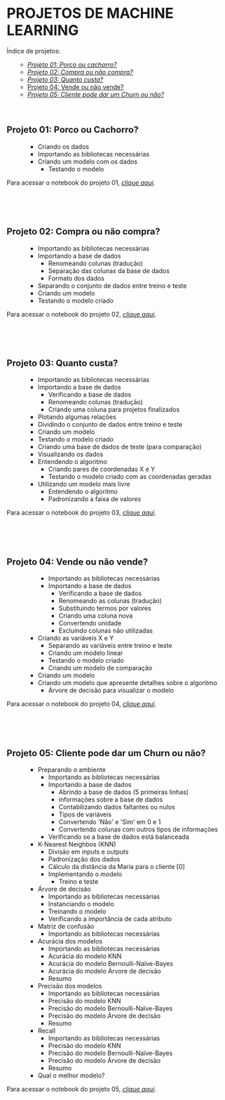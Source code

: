 <h1><strong><span style="font-size: 32px;">PROJETOS DE MACHINE LEARNING</span></strong></h1>
Índice de projetos:
<ul>
 	<li style="list-style-type: none;">
<ul>
 	<li><a href="#T1"><span style="text-decoration: underline;"><em>Projeto 01: Porco ou cachorro?</em></span></a></li>
 	<li><a href="#T2"><span style="text-decoration: underline;"><em>Projeto 02: Compra ou não compra?</em></span></a></li>
 	<li><a href="#T3"><span style="text-decoration: underline;"><em>Projeto 03: Quanto custa?</em></span></a></li>
 	<li><a href="#T4"><span style="text-decoration: underline;">Projeto 04: Vende ou não vende?</span></a></li>
 	<li><a href="#T5"><span style="text-decoration: underline;"><em>Projeto 05: Cliente pode dar um Churn ou não?</em></span></a></li>
</ul>
</li>
</ul>
&nbsp;
<h2><strong><span id="T1" style="font-size: 20px;">Projeto 01: Porco ou Cachorro?</span></strong></h2>
<ul>
 	<li style="list-style-type: none;">
<ul>
 	<li style="list-style-type: none;">
<ul>
 	<li>Criando os dados</li>
 	<li>Importando as bibliotecas necessárias</li>
 	<li>Criando um modelo com os dados
<ul>
 	<li>Testando o modelo</li>
</ul>
</li>
</ul>
</li>
</ul>
</li>
</ul>
Para acessar o notebook do projeto 01, <a href="https://github.com/rodrigorissettoterra/Machine-Learning/blob/main/Classifica%C3%A7%C3%A3o_Porco_ou_Cachorro.ipynb" target="_blank" rel="nofollow noopener noreferrer"><span style="text-decoration: underline;"><em>clique aqui</em></span></a>.

&nbsp;

&nbsp;
<h2><strong><span id="T2" style="font-size: 20px;">Projeto 02: Compra ou não compra?</span></strong></h2>
<ul>
 	<li style="list-style-type: none;">
<ul>
 	<li style="list-style-type: none;">
<ul>
 	<li>Importando as bibliotecas necessárias</li>
 	<li>Importando a base de dados
<ul>
 	<li>Renomeando colunas (tradução)</li>
 	<li>Separação das colunas da base de dados</li>
 	<li>Formato dos dados</li>
</ul>
</li>
 	<li>Separando o conjunto de dados entre treino e teste</li>
 	<li>Criando um modelo</li>
 	<li>Testando o modelo criado</li>
</ul>
</li>
</ul>
</li>
</ul>
Para acessar o notebook do projeto 02, <a href="https://github.com/rodrigorissettoterra/Machine-Learning/blob/main/Classifica%C3%A7%C3%A3o_Site.ipynb" target="_blank" rel="nofollow noopener noreferrer"><span style="text-decoration: underline;"><em>clique aqui</em></span></a>.

&nbsp;

&nbsp;
<h2><strong><span id="T3" style="font-size: 20px;">Projeto 03: Quanto custa?</span></strong></h2>
<ul>
 	<li style="list-style-type: none;">
<ul>
 	<li style="list-style-type: none;">
<ul>
 	<li>Importando as bibliotecas necessárias</li>
 	<li>Importando a base de dados
<ul>
 	<li>Verificando a base de dados</li>
 	<li>Renomeando colunas (tradução)</li>
 	<li>Criando uma coluna para projetos finalizados</li>
</ul>
</li>
 	<li>Plotando algumas relações</li>
 	<li>Dividindo o conjunto de dados entre treino e teste</li>
 	<li>Criando um modelo</li>
 	<li>Testando o modelo criado</li>
 	<li>Criando uma base de dados de teste (para comparação)</li>
 	<li>Visualizando os dados</li>
 	<li>Entendendo o algoritmo
<ul>
 	<li>Criando pares de coordenadas X e Y</li>
 	<li>Testando o modelo criado com as coordenadas geradas</li>
</ul>
</li>
 	<li>Utilizando um modelo mais livre
<ul>
 	<li>Entendendo o algoritmo</li>
 	<li>Padronizando a faixa de valores</li>
</ul>
</li>
</ul>
</li>
</ul>
</li>
</ul>
Para acessar o notebook do projeto 03, <a href="https://github.com/rodrigorissettoterra/Machine-Learning/blob/main/Quanto_custa%3F.ipynb" target="_blank" rel="nofollow noopener noreferrer"><span style="text-decoration: underline;"><em>clique aqui</em></span></a>.

&nbsp;

&nbsp;
<h2><span id="T4" style="font-size: 20px;">Projeto 04: Vende ou não vende?</span></h2>
<ul>
 	<li style="list-style-type: none;">
<ul>
 	<li style="list-style-type: none;">
<ul>
 	<li style="list-style-type: none;">
<ul>
 	<li>Importando as bibliotecas necessárias</li>
 	<li>Importando a base de dados
<ul>
 	<li>Verificando a base de dados</li>
 	<li>Renomeando as colunas (tradução)</li>
 	<li>Substituindo termos por valores</li>
 	<li>Criando uma coluna nova</li>
 	<li>Convertendo unidade</li>
 	<li>Excluindo colunas não utilizadas</li>
</ul>
</li>
</ul>
</li>
</ul>
</li>
 	<li style="list-style-type: none;">
<ul>
 	<li>Criando as variáveis X e Y
<ul>
 	<li>Separando as variáveis entre treino e teste</li>
 	<li>Criando um modelo linear</li>
 	<li>Testando o modelo criado</li>
 	<li>Criando um modelo de comparação</li>
</ul>
</li>
 	<li>Criando um modelo</li>
 	<li>Criando um modelo que apresente detalhes sobre o algoritmo
<ul>
 	<li>Árvore de decisão para visualizar o modelo</li>
</ul>
</li>
</ul>
</li>
</ul>
</li>
</ul>
Para acessar o notebook do projeto 04, <a href="https://github.com/rodrigorissettoterra/Machine-Learning/blob/main/Vende_ou_n%C3%A3o_vende%3F.ipynb" target="_blank" rel="nofollow noopener noreferrer"><span style="text-decoration: underline;"><em>clique aqui</em></span></a>.

&nbsp;

&nbsp;
<h2><span id="T5" style="font-size: 20px;">Projeto 05: Cliente pode dar um Churn ou não?</span></h2>
<ul>
 	<li style="list-style-type: none;">
<ul>
 	<li style="list-style-type: none;">
<ul>
 	<li>Preparando o ambiente
<ul>
 	<li>Importando as bibliotecas necessárias</li>
 	<li>Importando a base de dados
<ul>
 	<li>Abrindo a base de dados (5 primeiras linhas)</li>
 	<li>informações sobre a base de dados</li>
 	<li>Contabilizando dados faltantes ou nulos</li>
 	<li>Tipos de variáveis</li>
 	<li>Convertendo 'Não' e 'Sim' em 0 e 1</li>
 	<li>Convertendo colunas com outros tipos de informações</li>
</ul>
</li>
 	<li>Verificando se a base de dados está balanceada</li>
</ul>
</li>
 	<li>K-Nearest Neighbos (KNN)
<ul>
 	<li>Divisão em inputs e outputs</li>
 	<li>Padronização dos dados</li>
 	<li>Cálculo da distância da Maria para o cliente [0]</li>
 	<li>Implementando o modelo
<ul>
 	<li>Treino e teste</li>
</ul>
</li>
</ul>
</li>
 	<li>Árvore de decisão
<ul>
 	<li>Importando as bibliotecas necessárias</li>
 	<li>Instanciando o modelo</li>
 	<li>Treinando o modelo</li>
 	<li>Verificando a importância de cada atributo</li>
</ul>
</li>
 	<li>Matriz de confusão
<ul>
 	<li>Importando as bibliotecas necessárias</li>
</ul>
</li>
 	<li>Acurácia dos modelos
<ul>
 	<li>Importando as bibliotecas necessárias</li>
 	<li>Acurácia do modelo KNN</li>
 	<li>Acurácia do modelo Bernoulli-Naïve-Bayes</li>
 	<li>Acurácia do modelo Árvore de decisão</li>
 	<li>Resumo</li>
</ul>
</li>
 	<li>Precisão dos modelos
<ul>
 	<li>Importando as bibliotecas necessárias</li>
 	<li>Precisão do modelo KNN</li>
 	<li>Precisão do modelo Bernoulli-Naïve-Bayes</li>
 	<li>Precisão do modelo Árvore de decisão</li>
 	<li>Resumo</li>
</ul>
</li>
 	<li>Recall
<ul>
 	<li>Importando as bibliotecas necessárias</li>
 	<li>Precisão do modelo KNN</li>
 	<li>Precisão do modelo Bernoulli-Naïve-Bayes</li>
 	<li>Precisão do modelo Árvore de decisão</li>
 	<li>Resumo</li>
</ul>
</li>
 	<li>Qual o melhor modelo?</li>
</ul>
</li>
</ul>
</li>
</ul>
Para acessar o notebook do projeto 05, <a href="https://github.com/rodrigorissettoterra/Machine-Learning/blob/main/Cliente_d%C3%A1_um_churn_ou_n%C3%A3o%3F.ipynb" target="_blank" rel="nofollow noopener noreferrer"><span style="text-decoration: underline;"><em>clique aqui</em></span></a>.
